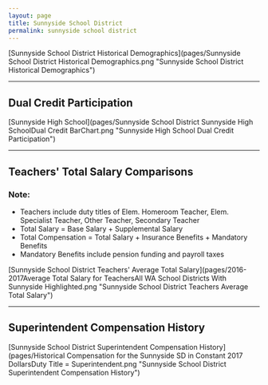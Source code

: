 ```yaml
---
layout: page
title: Sunnyside School District
permalink: sunnyside school district
---
```



[Sunnyside School District Historical Demographics](pages/Sunnyside School District Historical Demographics.png "Sunnyside School District Historical Demographics")

___

## Dual Credit Participation

[Sunnyside High School](pages/Sunnyside School District Sunnyside High SchoolDual Credit BarChart.png "Sunnyside High School Dual Credit Participation")


___

## Teachers' Total Salary Comparisons
### Note:
- Teachers include duty titles of Elem. Homeroom Teacher, Elem. Specialist Teacher, Other Teacher, Secondary Teacher
- Total Salary = Base Salary + Supplemental Salary
- Total Compensation = Total Salary + Insurance Benefits + Mandatory Benefits
- Mandatory Benefits include pension funding and payroll taxes

[Sunnyside School District Teachers' Average Total Salary](pages/2016-2017Average Total Salary for TeachersAll WA School Districts With Sunnyside Highlighted.png "Sunnyside School District Teachers Average Total Salary")


___

## Superintendent Compensation History

[Sunnyside School District Superintendent Compensation History](pages/Historical Compensation for the Sunnyside SD in Constant 2017 DollarsDuty Title = Superintendent.png "Sunnyside School District Superintendent Compensation History")

